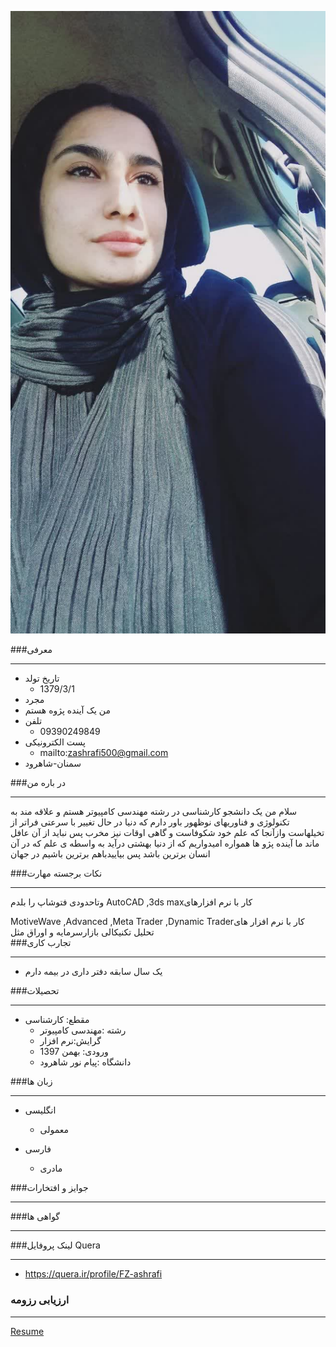 

![Logo](https://github.com/FZ-ashrafi/fzashrafi.github.io/blob/master/123.png)

###معرفی

---

+ تاریخ تولد   
  - 1379/3/1
+  مجرد 
+  من یک آینده پژوه هستم
+  تلفن 
     - 09390249849
 +  پست الکترونیکی
      -  mailto:zashrafi500@gmail.com
 +  سمنان-شاهرود 


###در باره من

---

سلام 
من یک دانشجو کارشناسی در رشته مهندسی کامپیوتر هستم و علاقه مند به تکنولوژی و فناوریهای نوظهور 
باور دارم که دنیا در حال تغییر با سرعتی فراتر از تخیلهاست وازآنجا که علم خود شکوفاست و گاهی اوقات نیز مخرب پس نباید از آن عافل ماند 
ما آینده پژو ها همواره امیدواریم که از دنیا بهشتی درآید به واسطه ی علم که در آن انسان برترین باشد
پس بیاییدباهم برترین باشیم در جهان

###نکات برجسته مهارت

---

وتاحدودی فتوشاپ را بلدم AutoCAD ,3ds maxکار با نرم افزارهای 

MotiveWave ,Advanced ,Meta Trader ,Dynamic Traderکار با نرم افزار های تحلیل تکنیکالی بازارسرمایه و اوراق مثل  
###تجارب کاری

---

  + یک سال سابقه دفتر داری در بیمه دارم 
 
###تحصیلات

---

 + مقطع: کارشناسی 
   - رشته :مهندسی کامپیوتر
   - گرایش:نرم افزار
   - ورودی: بهمن 1397
   - دانشگاه :پیام نور شاهرود
  
  
###زبان ها
    
---
    
  +  انگلیسی
     - معمولی
 
  + فارسی
    - مادری


###جوایز و افتخارات

---

 ###گواهی ها
 
---
    
###لینک پروفایل Quera

---

   +  https://quera.ir/profile/FZ-ashrafi
 
 
 
 ### ارزیابی رزومه

---

[Resume](/assessment/)

